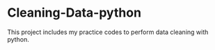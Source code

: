 # Cleaning-Data-python
This project includes my practice codes to perform data cleaning with python.
